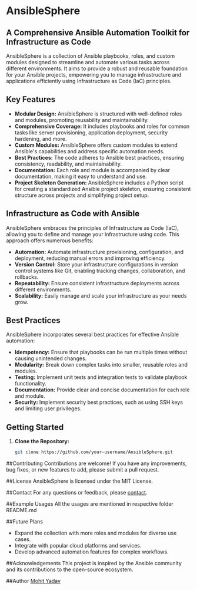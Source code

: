 # AnsibleSphere

## A Comprehensive Ansible Automation Toolkit for Infrastructure as Code

AnsibleSphere is a collection of Ansible playbooks, roles, and custom modules designed to streamline and automate various tasks across different environments. It aims to provide a robust and reusable foundation for your Ansible projects, empowering you to manage infrastructure and applications efficiently using Infrastructure as Code (IaC) principles.

## Key Features

* **Modular Design:** AnsibleSphere is structured with well-defined roles and modules, promoting reusability and maintainability.
* **Comprehensive Coverage:** It includes playbooks and roles for common tasks like server provisioning, application deployment, security hardening, and more.
* **Custom Modules:** AnsibleSphere offers custom modules to extend Ansible's capabilities and address specific automation needs.
* **Best Practices:** The code adheres to Ansible best practices, ensuring consistency, readability, and maintainability.
* **Documentation:** Each role and module is accompanied by clear documentation, making it easy to understand and use.
* **Project Skeleton Generation:** AnsibleSphere includes a Python script for creating a standardized Ansible project skeleton, ensuring consistent structure across projects and simplifying project setup.

## Infrastructure as Code with Ansible

AnsibleSphere embraces the principles of Infrastructure as Code (IaC), allowing you to define and manage your infrastructure using code. This approach offers numerous benefits:

* **Automation:** Automate infrastructure provisioning, configuration, and deployment, reducing manual errors and improving efficiency.
* **Version Control:** Store your infrastructure configurations in version control systems like Git, enabling tracking changes, collaboration, and rollbacks.
* **Repeatability:** Ensure consistent infrastructure deployments across different environments.
* **Scalability:** Easily manage and scale your infrastructure as your needs grow.

## Best Practices

AnsibleSphere incorporates several best practices for effective Ansible automation:

* **Idempotency:** Ensure that playbooks can be run multiple times without causing unintended changes.
* **Modularity:** Break down complex tasks into smaller, reusable roles and modules.
* **Testing:** Implement unit tests and integration tests to validate playbook functionality.
* **Documentation:** Provide clear and concise documentation for each role and module.
* **Security:** Implement security best practices, such as using SSH keys and limiting user privileges.

## Getting Started

1. **Clone the Repository:**
   ```bash
   git clone https://github.com/your-username/AnsibleSphere.git


##Contributing
Contributions are welcome! If you have any improvements, bug fixes, or new features to add, please submit a pull request.

##License
AnsibleSphere is licensed under the MIT License.

##Contact
For any questions or feedback, please [contact](mailto:mohitsw2202@gmail.com).

##Example Usages
All the usages are mentioned in respective folder README.md

##Future Plans
 - Expand the collection with more roles and modules for diverse use cases.
 - Integrate with popular cloud platforms and services.
 - Develop advanced automation features for complex workflows.

##Acknowledgements
This project is inspired by the Ansible community and its contributions to the open-source ecosystem.

##Author
[Mohit Yadav](mailto:mohitsw2202@gmail.com)
